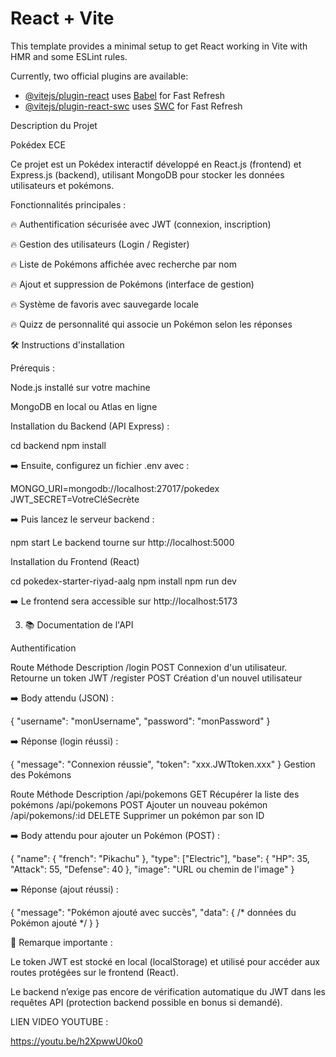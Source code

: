 # React + Vite

This template provides a minimal setup to get React working in Vite with HMR and some ESLint rules.

Currently, two official plugins are available:

- [@vitejs/plugin-react](https://github.com/vitejs/vite-plugin-react/blob/main/packages/plugin-react/README.md) uses [Babel](https://babeljs.io/) for Fast Refresh
- [@vitejs/plugin-react-swc](https://github.com/vitejs/vite-plugin-react-swc) uses [SWC](https://swc.rs/) for Fast Refresh


Description du Projet 

Pokédex ECE 

Ce projet est un Pokédex interactif développé en React.js (frontend) et Express.js (backend), utilisant MongoDB pour stocker les données utilisateurs et pokémons.

Fonctionnalités principales :

🔥 Authentification sécurisée avec JWT (connexion, inscription)

🔥 Gestion des utilisateurs (Login / Register)

🔥 Liste de Pokémons affichée avec recherche par nom

🔥 Ajout et suppression de Pokémons (interface de gestion)

🔥 Système de favoris avec sauvegarde locale

🔥 Quizz de personnalité qui associe un Pokémon selon les réponses



🛠 Instructions d'installation

Prérequis :

Node.js installé sur votre machine

MongoDB en local ou Atlas en ligne

Installation du Backend (API Express) :

cd backend
npm install

➡️ Ensuite, configurez un fichier .env avec :

MONGO_URI=mongodb://localhost:27017/pokedex
JWT_SECRET=VotreCléSecrète

➡️ Puis lancez le serveur backend :

npm start
Le backend tourne sur http://localhost:5000

Installation du Frontend (React)

cd pokedex-starter-riyad-aalg
npm install
npm run dev

➡️ Le frontend sera accessible sur http://localhost:5173


3. 📚 Documentation de l'API

Authentification

Route	Méthode	Description
/login	POST	Connexion d'un utilisateur. Retourne un token JWT
/register	POST	Création d'un nouvel utilisateur

➡️ Body attendu (JSON) :

{
  "username": "monUsername",
  "password": "monPassword"
}

➡️ Réponse (login réussi) :

{
  "message": "Connexion réussie",
  "token": "xxx.JWTtoken.xxx"
}
Gestion des Pokémons

Route	Méthode	Description
/api/pokemons	GET	Récupérer la liste des pokémons
/api/pokemons	POST	Ajouter un nouveau pokémon
/api/pokemons/:id	DELETE	Supprimer un pokémon par son ID

➡️ Body attendu pour ajouter un Pokémon (POST) :

{
  "name": { "french": "Pikachu" },
  "type": ["Electric"],
  "base": { "HP": 35, "Attack": 55, "Defense": 40 },
  "image": "URL ou chemin de l'image"
}

➡️ Réponse (ajout réussi) :

{
  "message": "Pokémon ajouté avec succès",
  "data": { /* données du Pokémon ajouté */ }
}

📢 Remarque importante :

Le token JWT est stocké en local (localStorage) et utilisé pour accéder aux routes protégées sur le frontend (React).

Le backend n’exige pas encore de vérification automatique du JWT dans les requêtes API (protection backend possible en bonus si demandé).


LIEN VIDEO YOUTUBE : 

https://youtu.be/h2XpwwU0ko0